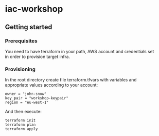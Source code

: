 # iac-workshop

## Getting started

### Prerequisites
You need to have terraform in your path, AWS account and credentials set in order to provision target infra.  

### Provisioning
In the root directory create file terraform.tfvars with variables and appropriate values according to your account:

```
owner = "john-snow"
key_pair = "workshop-keypair"
region = "eu-west-1"
```

And then execute:

```
terraform init
terraform plan
terraform apply
```
